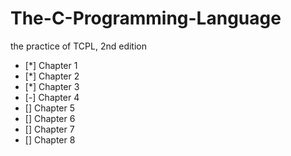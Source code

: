 # The-C-Programming-Language
the practice of TCPL, 2nd edition

- [*] Chapter 1
- [*] Chapter 2
- [*] Chapter 3
- [-] Chapter 4
- [] Chapter 5
- [] Chapter 6
- [] Chapter 7
- [] Chapter 8
